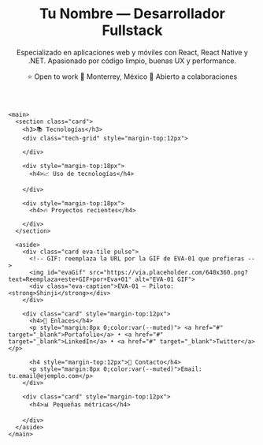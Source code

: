 
</head>
<body>
  <div class="wrap">
    <header>
      <div class="intro">
        <h1>Tu Nombre — Desarrollador Fullstack</h1>
        <p class="lead">Especializado en aplicaciones web y móviles con React, React Native y .NET. Apasionado por código limpio, buenas UX y performance.</p>
        <div class="badges">
          <span class="badge">⭐ Open to work</span>
          <span class="badge">📍 Monterrey, México</span>
          <span class="badge">💼 Abierto a colaboraciones</span>
        </div>
      </div>
    </header>

    <main>
      <section class="card">
        <h3>📚 Tecnologías</h3>
        <div class="tech-grid" style="margin-top:12px">
         
        </div>

        <div style="margin-top:18px">
          <h4>📈 Uso de tecnologías</h4>
          
        </div>

        <div style="margin-top:18px">
          <h4>🔥 Proyectos recientes</h4>
     
        </div>
      </section>

      <aside>
        <div class="card eva-tile pulse">
          <!-- GIF: reemplaza la URL por la GIF de EVA-01 que prefieras -->
          <img id="evaGif" src="https://via.placeholder.com/640x360.png?text=Reemplaza+este+GIF+por+Eva+01" alt="EVA-01 GIF">
          <div class="eva-caption">EVA-01 — Piloto: <strong>Shinji</strong></div>
        </div>

        <div class="card" style="margin-top:12px">
          <h4>📎 Enlaces</h4>
          <p style="margin:8px 0;color:var(--muted)"> <a href="#" target="_blank">Portafolio</a> • <a href="#" target="_blank">LinkedIn</a> • <a href="#" target="_blank">Twitter</a></p>

          <h4 style="margin-top:12px">🎯 Contacto</h4>
          <p style="margin:8px 0;color:var(--muted)">Email: tu.email@ejemplo.com</p>
        </div>

        <div class="card" style="margin-top:12px">
          <h4>📊 Pequeñas métricas</h4>
       
        </div>
      </aside>
    </main>

  </div>

  <!-- scripts -->
  <script src="https://cdn.jsdelivr.net/npm/chart.js@4.4.0/dist/chart.umd.min.js"></script>
  <script>
    // Datos de ejemplo para la gráfica de habilidades (modifica a tu gusto)
    const ctx = document.getElementById('skillsChart');
    new Chart(ctx, {
      type: 'doughnut',
      data: {
        labels: ['React','React Native','C#','.NET','SQL/MySQL','TypeScript','Java','Expo'],
        datasets: [{
          data: [18,12,14,13,12,10,11,10],
          // Chart.js auto picks colors
        }]
      },
      options: {
        plugins:{legend:{position:'bottom',labels:{color:'#cbd5e1'}}},
        maintainAspectRatio:false
      }
    });

    // Fácil reemplazo del GIF: arrastra la URL de la GIF que quieras y pégala en el src
    // Ejemplo de cómo cargar desde un CDN externo o imagen en tu repo
    // document.getElementById('evaGif').src = 'URL_DE_TU_GIF_DE_EVA';

    // Pequeña mejora: lazy load images fuera de viewport
    if('loading' in HTMLImageElement.prototype){
      document.querySelectorAll('img[loading]').forEach(img=>img.loading='lazy');
    }
  </script>
</body>
</html>
